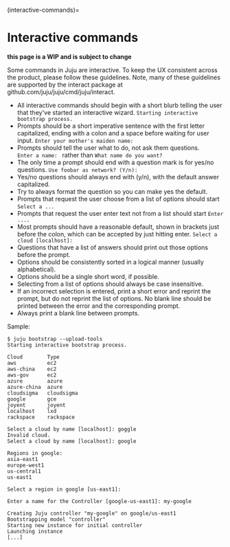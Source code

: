 (interactive-commands)=
# Interactive commands
**this page is a WIP and is subject to change**

Some commands in Juju are interactive. To keep the UX consistent across the product, please follow these guidelines.
Note, many of these guidelines are supported by the interact package at github.com/juju/juju/cmd/juju/interact.

* All interactive commands should begin with a short blurb telling the user that they've started an interactive wizard.
  `Starting interactive bootstrap process.`
* Prompts should be a short imperative sentence with the first letter capitalized, ending with a colon and a space
  before waiting for user input.
  `Enter your mother's maiden name: `
* Prompts should tell the user what to do, not ask them questions.  
  `Enter a name: ` rather than `What name do you want?`
* The only time a prompt should end with a question mark is for yes/no questions.
  `Use foobar as network? (Y/n): `
* Yes/no questions should always end with (y/n), with the default answer capitalized.
* Try to always format the question so you can make yes the default.
* Prompts that request the user choose from a list of options should start `Select a ...`
* Prompts that request the user enter text not from a list should start `Enter ....`
* Most prompts should have a reasonable default, shown in brackets just before the colon, which can be accepted by just
  hitting enter.
  `Select a cloud [localhost]: `
* Questions that have a list of answers should print out those options before the prompt.
* Options should be consistently sorted in a logical manner (usually alphabetical).
* Options should be a single short word, if possible.
* Selecting from a list of options should always be case insensitive.
* If an incorrect selection is entered, print a short error and reprint the prompt, but do not reprint the list of
  options. No blank line should be printed between the error and the corresponding prompt.
* Always print a blank line between prompts.

Sample:

```
$ juju bootstrap --upload-tools
Starting interactive bootstrap process.

Cloud        Type
aws          ec2
aws-china    ec2
aws-gov      ec2
azure        azure
azure-china  azure
cloudsigma   cloudsigma
google       gce
joyent       joyent
localhost    lxd
rackspace    rackspace

Select a cloud by name [localhost]: goggle
Invalid cloud.
Select a cloud by name [localhost]: google

Regions in google:
asia-east1
europe-west1
us-central1
us-east1

Select a region in google [us-east1]: 

Enter a name for the Controller [google-us-east1]: my-google

Creating Juju controller "my-google" on google/us-east1
Bootstrapping model "controller"
Starting new instance for initial controller
Launching instance
[...]
```

